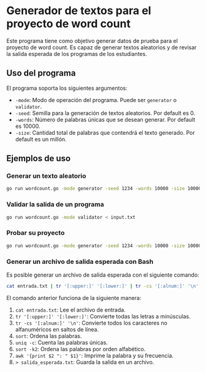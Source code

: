 # Generador de textos para el proyecto de word count

Este programa tiene como objetivo generar datos de prueba para el proyecto de word count. Es capaz de generar textos
aleatorios y de revisar la salida esperada de los programas de los estudiantes.

## Uso del programa

El programa soporta los siguientes argumentos:

- `-mode`: Modo de operación del programa. Puede ser `generator` o `validator`.
- `-seed`: Semilla para la generación de textos aleatorios. Por default es 0.
- `-words`: Número de palabras únicas que se desean generar. Por default es 10000.
- `-size`: Cantidad total de palabras que contendrá el texto generado. Por default es un millón.

## Ejemplos de uso

### Generar un texto aleatorio

```bash
go run wordcount.go -mode generator -seed 1234 -words 10000 -size 1000000 > input.txt
```

### Validar la salida de un programa

```bash
go run wordcount.go -mode validator < input.txt
```

### Probar su proyecto

```bash
go run wordcount.go -mode generator -seed 1234 -words 10000 -size 1000000 | ./suproyecto | go run wordcount.go -mode validator -seed 1234 -words 10000 -size 1000000
```

### Generar un archivo de salida esperada con Bash
Es posible generar un archivo de salida esperada con el siguiente comando:

```bash
cat entrada.txt | tr '[:upper:]' '[:lower:]' | tr -cs '[:alnum:]' '\n' | sort | uniq -c | sort -k2 | awk '{print $2 ": " $1}' > salida_esperada.txt
```

El comando anterior funciona de la siguiente manera:
1. `cat entrada.txt`: Lee el archivo de entrada.
2. `tr '[:upper:]' '[:lower:]'`: Convierte todas las letras a minúsculas.
3. `tr -cs '[:alnum:]' '\n'`: Convierte todos los caracteres no alfanuméricos en saltos de línea.
4. `sort`: Ordena las palabras.
5. `uniq -c`: Cuenta las palabras únicas.
6. `sort -k2`: Ordena las palabras por orden alfabético.
7. `awk '{print $2 ": " $1}'`: Imprime la palabra y su frecuencia.
8. `> salida_esperada.txt`: Guarda la salida en un archivo.
